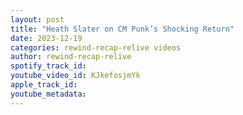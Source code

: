 ```yaml
---
layout: post
title: "Heath Slater on CM Punk’s Shocking Return"
date: 2023-12-19
categories: rewind-recap-relive videos
author: rewind-recap-relive
spotify_track_id: 
youtube_video_id: KJkefosjmYk
apple_track_id: 
youtube_metadata: 
---
```

